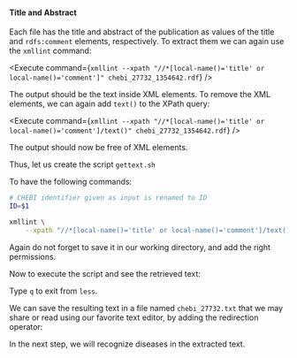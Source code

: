 <script>
import Execute from "$components/Execute.svelte";
</script>

#### Title and Abstract

Each file has the title and abstract of the publication as values of the title
and `rdfs:comment` elements, respectively. To extract them we can again
use the `xmllint` command:

<Execute command={`xmllint --xpath "//*[local-name()='title' or local-name()='comment']" chebi_27732_1354642.rdf`} />

The output should be the text inside XML elements.
To remove the XML elements, we can again add `text()` to the XPath
query:

<Execute command={`xmllint --xpath "//*[local-name()='title' or local-name()='comment']/text()" chebi_27732_1354642.rdf`} />

The output should now be free of XML elements.

Thus, let us create the script `gettext.sh`

<Execute command="nano gettext.sh" />

To have the following commands:

```bash
# CHEBI identifier given as input is renamed to ID
ID=$1

xmllint \
    --xpath "//*[local-name()='title' or local-name()='comment']/text()" chebi_$ID_*.rdf
```

Again do not forget to save it in our working directory, and add the right
permissions.

<Execute command="chmod u+x gettext.sh" />

Now to execute the script and see the retrieved text:

<Execute command="./gettext.sh 27732 | less" />

Type `q` to exit from `less`.

We can save the resulting text in a file named `chebi_27732.txt` that we
may share or read using our favorite text editor, by adding the redirection
operator:

<Execute command="./gettext.sh 27732 > chebi_27732.txt" />

In the next step, we will recognize diseases in the extracted text.
